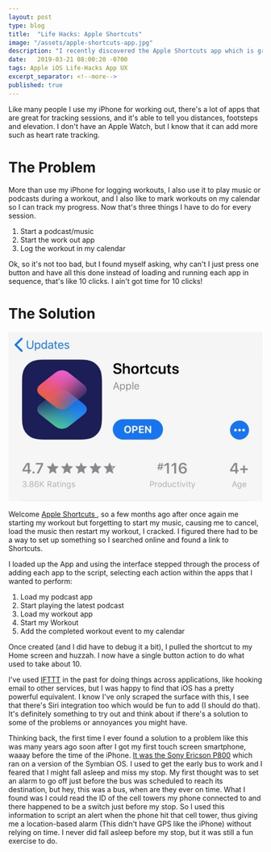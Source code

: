 ```yaml
---
layout: post
type: blog
title:  "Life Hacks: Apple Shortcuts"
image: "/assets/apple-shortcuts-app.jpg"
description: "I recently discovered the Apple Shortcuts app which is great for creating combining apps into a single button."
date:   2019-03-21 08:00:20 -0700
tags: Apple iOS Life-Hacks App UX
excerpt_separator: <!--more-->
published: true
---
```

Like many people I use my iPhone for working out, there's a lot of apps that are great for tracking sessions, and it's able to tell you distances, footsteps and elevation. I don't have an Apple Watch, but I know that it can add more such as heart rate tracking.
<!--more-->

# The Problem

More than use my iPhone for logging workouts, I also use it to play music or podcasts during a workout, and I also like to mark workouts on my calendar so I can track my progress. Now that's three things I have to do for every session.

1. Start a podcast/music
2. Start the work out app
3. Log the workout in my calendar

Ok, so it's not too bad, but I found myself asking, why can't I just press one button and have all this done instead of loading and running each app in sequence, that's like 10 clicks. I ain't got time for 10 clicks!

# The Solution

![Apple Shortcuts App](/assets/apple-shortcuts-app.jpg)

Welcome [Apple Shortcuts ](https://itunes.apple.com/us/app/shortcuts/id915249334?mt=8), so a few months ago after once again me starting my workout but forgetting to start my music, causing me to cancel, load the music then restart my workout, I cracked. I figured there had to be a way to set up something so I searched online and found a link to Shortcuts.

I loaded up the App and using the interface stepped through the process of adding each app to the script, selecting each action within the apps that I wanted to perform:

1. Load my podcast app
2. Start playing the latest podcast
3. Load my workout app
4. Start my Workout
5. Add the completed workout event to my calendar

Once created (and I did have to debug it a bit), I pulled the shortcut to my Home screen and huzzah. I now have a single button action to do what used to take about 10.

I've used [IFTTT](https://ifttt.com/) in the past for doing things across applications, like hooking email to other services, but I was happy to find that iOS has a pretty powerful equivalent. I know I've only scraped the surface with this, I see that there's Siri integration too which would be fun to add (I should do that). It's definitely something to try out and think about if there's a solution to some of the problems or annoyances you might have.

Thinking back, the first time I ever found a solution to a problem like this was many years ago soon after I got my first touch screen smartphone, waaay before the time of the iPhone. [It was the Sony Ericson P800](https://en.wikipedia.org/wiki/Sony_Ericsson_P800) which ran on a version of the Symbian OS. I used to get the early bus to work and I feared that I might fall asleep and miss my stop. My first thought was to set an alarm to go off just before the bus was scheduled to reach its destination, but hey, this was a bus, when are they ever on time. What I found was I could read the ID of the cell towers my phone connected to and there happened to be a switch just before my stop. So I used this information to script an alert when the phone hit that cell tower, thus giving me a location-based alarm (This didn't have GPS like the iPhone) without relying on time.
I never did fall asleep before my stop, but it was still a fun exercise to do.
